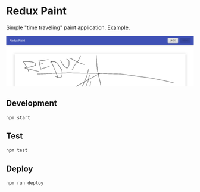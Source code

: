 # Redux Paint

Simple "time traveling" paint application. [Example](http://www.jamesmoriarty.xyz/redux-paint/).

![Screenshot](docs/screenshot.png)

## Development

```
npm start
```

## Test

```
npm test
```

## Deploy

```
npm run deploy
```
